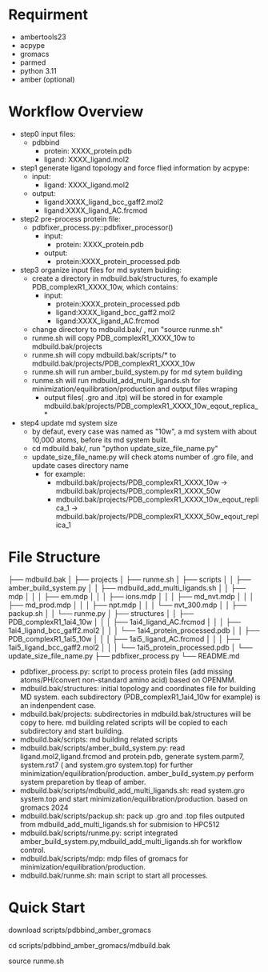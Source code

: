 
# Requirment

* ambertools23
* acpype
* gromacs
* parmed
* python 3.11
* amber (optional)

# Workflow Overview

* step0 input files:
  * pdbbind
    * protein: XXXX_protein.pdb
    * ligand: XXXX_ligand.mol2
* step1 generate ligand topology and force flied information by acpype:
  * input:
    * ligand: XXXX_ligand.mol2
  * output:
    * ligand:XXXX_ligand_bcc_gaff2.mol2
    * ligand:XXXX_ligand_AC.frcmod
* step2 pre-process protein file:
  * pdbfixer_process.py::pdbfixer_processor()
    * input:
      * protein: XXXX_protein.pdb
    * output:
      * protein:XXXX_protein_processed.pdb
* step3 organize input files for md system buiding:
  * create a directory in mdbuild.bak/structures, fo example PDB_complexR1_XXXX_10w, which contains:
    * input:
      * protein:XXXX_protein_processed.pdb
      * ligand:XXXX_ligand_bcc_gaff2.mol2
      * ligand:XXXX_ligand_AC.frcmod
  * change directory to mdbuild.bak/ , run "source runme.sh"
  * runme.sh will copy PDB_complexR1_XXXX_10w to mdbuild.bak/projects
  * runme.sh will copy mdbuild.bak/scripts/* to mdbuild.bak/projects/PDB_complexR1_XXXX_10w
  * runme.sh will run amber_build_system.py for md sytem building
  * runme.sh will run mdbuild_add_multi_ligands.sh for minimization/equilibration/production and output files wraping
    * output files( .gro and .itp) will be stored in for example mdbuild.bak/projects/PDB_complexR1_XXXX_10w_eqout_replica_*
* step4 update md system size
  * by defaut, every case was named as "10w", a md system with about 10,000 atoms, before its md system built.
  * cd mdbuild.bak/, run "python update_size_file_name.py"
  * update_size_file_name.py will check atoms number of .gro file, and update cases directory name
    * for example:
      * mdbuild.bak/projects/PDB_complexR1_XXXX_10w -> mdbuild.bak/projects/PDB_complexR1_XXXX_50w
      * mdbuild.bak/projects/PDB_complexR1_XXXX_10w_eqout_replica_1 -> mdbuild.bak/projects/PDB_complexR1_XXXX_50w_eqout_replica_1

# File Structure

├── mdbuild.bak
│   ├── projects
│   ├── runme.sh
│   ├── scripts
│   │   ├── amber_build_system.py
│   │   ├── mdbuild_add_multi_ligands.sh
│   │   ├── mdp
│   │   │   ├── em.mdp
│   │   │   ├── ions.mdp
│   │   │   ├── md_nvt.mdp
│   │   │   ├── md_prod.mdp
│   │   │   ├── npt.mdp
│   │   │   └── nvt_300.mdp
│   │   ├── packup.sh
│   │   └── runme.py
│   ├── structures
│   │   ├── PDB_complexR1_1ai4_10w
│   │   │   ├── 1ai4_ligand_AC.frcmod
│   │   │   ├── 1ai4_ligand_bcc_gaff2.mol2
│   │   │   └── 1ai4_protein_processed.pdb
│   │   ├── PDB_complexR1_1ai5_10w
│   │   │   ├── 1ai5_ligand_AC.frcmod
│   │   │   ├── 1ai5_ligand_bcc_gaff2.mol2
│   │   │   └── 1ai5_protein_processed.pdb
│   └── update_size_file_name.py
├── pdbfixer_process.py
└── README.md

* pdbfixer_process.py: script to process protein files (add missing atoms/PH/convert non-standard amino acid) based on OPENMM.
* mdbuild.bak/structures: initial topology and coordinates file for building MD system. each subdirectory (PDB_complexR1_1ai4_10w for example) is an indenpendent case.
* mdbuild.bak/projects: subdirectories in mdbuild.bak/structures will be copy to here. md building related scripts will be copied to each subdirectory and start building.
* mdbuild.bak/scripts: md building related scripts
* mdbuild.bak/scripts/amber_build_system.py: read ligand.mol2,ligand.frcmod and protein.pdb, generate system.parm7, system.rst7 ( and system.gro system.top) for further minimization/equilibration/production. amber_build_system.py perform system preparetion by tleap of amber.
* mdbuild.bak/scripts/mdbuild_add_multi_ligands.sh: read system.gro system.top and start minimization/equilibration/production. based on gromacs 2024
* mdbuild.bak/scripts/packup.sh: pack up .gro and .top files outputed from mdbuild_add_multi_ligands.sh for submision to HPC512
* mdbuild.bak/scripts/runme.py: script integrated amber_build_system.py,mdbuild_add_multi_ligands.sh for workflow control.
* mdbuild.bak/scripts/mdp: mdp files of gromacs for minimization/equilibration/production.
* mdbuild.bak/runme.sh: main script to start all processes.

# Quick Start

download scripts/pdbbind_amber_gromacs

cd scripts/pdbbind_amber_gromacs/mdbuild.bak

source runme.sh
